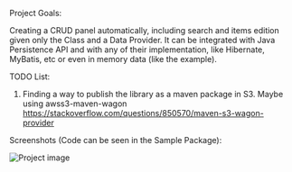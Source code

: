 Project Goals:

Creating a CRUD panel automatically, including search and items edition given only the Class and a Data Provider. It can be integrated with Java Persistence API and with any of their implementation, like Hibernate, MyBatis, etc or even in memory data (like the example).

TODO List:

1. Finding a way to publish the library as a maven package in S3. Maybe using awss3-maven-wagon
https://stackoverflow.com/questions/850570/maven-s3-wagon-provider

Screenshots (Code can be seen in the Sample Package):

![Project image](https://user-images.githubusercontent.com/125213550/218573836-55fea625-5872-48a2-a398-427f8561dffc.png)
